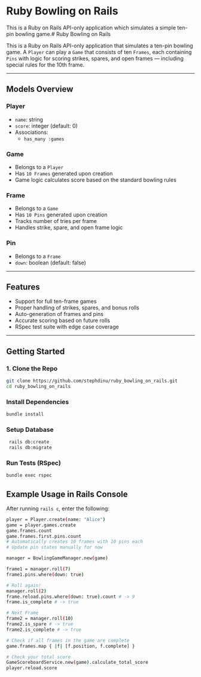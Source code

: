 
# Ruby Bowling on Rails

This is a Ruby on Rails API-only application which simulates a simple ten-pin bowling game.# Ruby Bowling on Rails

This is a Ruby on Rails API-only application that simulates a ten-pin bowling game. A `Player` can play a `Game` that consists of ten `Frames`, each containing `Pins` with logic for scoring strikes, spares, and open frames — including special rules for the 10th frame.

---

## Models Overview

### Player
- `name`: string
- `score`: integer (default: 0)
- Associations:
  - `has_many :games`

### Game
- Belongs to a `Player`
- Has `10 Frames` generated upon creation
- Game logic calculates score based on the standard bowling rules

### Frame
- Belongs to a `Game`
- Has `10 Pins` generated upon creation
- Tracks number of tries per frame
- Handles strike, spare, and open frame logic

### Pin
- Belongs to a `Frame`
- `down`: boolean (default: false)

---

## Features

- Support for full ten-frame games
- Proper handling of strikes, spares, and bonus rolls
- Auto-generation of frames and pins
- Accurate scoring based on future rolls
- RSpec test suite with edge case coverage

---

## Getting Started

### 1. Clone the Repo

```bash
git clone https://github.com/stephdinu/ruby_bowling_on_rails.git
cd ruby_bowling_on_rails
```
### Install Dependencies
 ```bash
 bundle install
```
### Setup Database
```bash
 rails db:create
 rails db:migrate
```
### Run Tests (RSpec)
```bash
bundle exec rspec
```
## Example Usage in Rails Console
After running `rails c`, enter the following:
```bash
player = Player.create(name: "Alice")
game = player.games.create
game.frames.count
game.frames.first.pins.count
# Automatically creates 10 frames with 10 pins each
# Update pin states manually for now

manager = BowlingGameManager.new(game)

frame1 = manager.roll(7)
frame1.pins.where(down: true)

# Roll again!
manager.roll(2)
frame.reload.pins.where(down: true).count # -> 9
frame.is_complete # -> true

# Next Frame
frame2 = manager.roll(10)
frame2.is_spare # -> true
frame2.is_complete # -> true

# Check if all frames in the game are complete
game.frames.map { |f| [f.position, f.complete] }

# Check your total score
GameScoreboardService.new(game).calculate_total_score
player.reload.score
```


